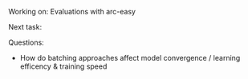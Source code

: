 Working on:
Evaluations with arc-easy

Next task:

Questions:
- How do batching approaches affect model convergence / learning efficency & training speed 

